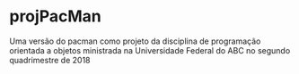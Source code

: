 # projPacMan
Uma versão do pacman como projeto da disciplina de programação orientada a objetos ministrada na Universidade Federal do ABC no segundo quadrimestre de 2018
